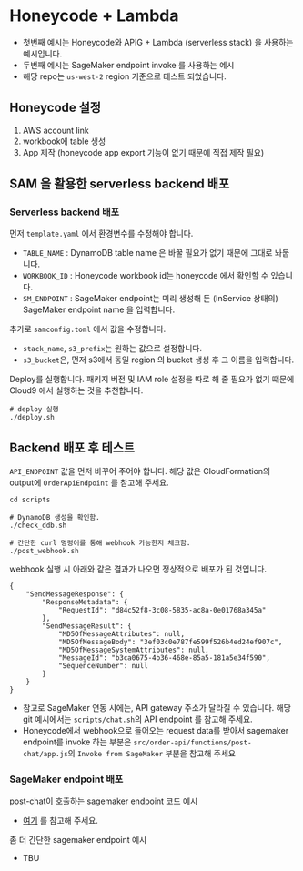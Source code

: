 
# Honeycode + Lambda

- 첫번째 예시는 Honeycode와 APIG + Lambda (serverless stack) 을 사용하는 예시입니다.
- 두번째 예시는 SageMaker endpoint invoke 를 사용하는 예시
- 해당 repo는 `us-west-2` region 기준으로 테스트 되었습니다.


## Honeycode 설정

1. AWS account link
2. workbook에 table 생성
3. App 제작 (honeycode app export 기능이 없기 때문에 직접 제작 필요)


## SAM 을 활용한 serverless backend 배포

### Serverless backend 배포

먼저 `template.yaml` 에서 환경변수를 수정해야 합니다.
- `TABLE_NAME` : DynamoDB table name 은 바꿀 필요가 없기 때문에 그대로 놔둡니다.
- `WORKBOOK_ID` : Honeycode workbook id는 honeycode 에서 확인할 수 있습니다.
- `SM_ENDPOINT` : SageMaker endpoint는 미리 생성해 둔 (InService 상태의) SageMaker endpoint name 을 입력합니다.

추가로 `samconfig.toml` 에서 값을 수정합니다.
- `stack_name`, `s3_prefix`는 원하는 값으로 설정합니다.
- `s3_bucket`은, 먼저 s3에서 동일 region 의 bucket 생성 후 그 이름을 입력합니다.

Deploy를 실행합니다. 패키지 버전 및 IAM role 설정을 따로 해 줄 필요가 없기 떄문에 Cloud9 에서 실행하는 것을 추천합니다.

```
# deploy 실행
./deploy.sh
```

## Backend 배포 후 테스트

`API_ENDPOINT` 값을 먼저 바꾸어 주어야 합니다. 해당 값은 CloudFormation의 output에 `OrderApiEndpoint` 를 참고해 주세요.

```
cd scripts

# DynamoDB 생성을 확인함.
./check_ddb.sh

# 간단한 curl 명령어를 통해 webhook 가능한지 체크함.
./post_webhook.sh
```

webhook 실행 시 아래와 같은 결과가 나오면 정상적으로 배포가 된 것입니다.

```
{
    "SendMessageResponse": {
        "ResponseMetadata": {
            "RequestId": "d84c52f8-3c08-5835-ac8a-0e01768a345a"
        },
        "SendMessageResult": {
            "MD5OfMessageAttributes": null,
            "MD5OfMessageBody": "3ef03c0e787fe599f526b4ed24ef907c",
            "MD5OfMessageSystemAttributes": null,
            "MessageId": "b3ca0675-4b36-468e-85a5-181a5e34f590",
            "SequenceNumber": null
        }
    }
}
```

- 참고로 SageMaker 연동 시에는, API gateway 주소가 달라질 수 있습니다. 해당 git 예시에서는 `scripts/chat.sh`의 API endpoint 를 참고해 주세요.
- Honeycode에서 webhook으로 들어오는 request data를 받아서 sagemaker endpoint를 invoke 하는 부분은 `src/order-api/functions/post-chat/app.js`의 `Invoke from SageMaker` 부분을 참고해 주세요

### SageMaker endpoint 배포

post-chat이 호출하는 sagemaker endpoint 코드 예시
- [여기](https://github.com/sungeuns/gen-ai-sagemaker/blob/main/Dolly/02-sagemaker-endpoint-dolly.ipynb) 를 참고해 주세요.

좀 더 간단한 sagemaker endpoint 예시
- TBU


